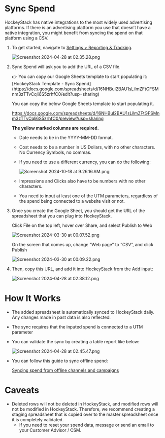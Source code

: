 # Sync Spend

HockeyStack has native integrations to the most widely used advertising platforms. If there is an advertising platform you use that doesn’t have a native integration, you might benefit from syncing the spend on that platform using a CSV.

1. To get started, navigate to [Settings > Reporting & Tracking](https://hockeystack.com/dashboard/settings?tab=1).
    
    ![Screenshot 2024-04-28 at 02.35.28.png](Sync%20Spend%207ae0043cd1d74d8fb705a5b2d3b49594/Screenshot_2024-04-28_at_02.35.28.png)
    
2. Sync Spend will ask you to add the URL of a CSV file.
    
    <aside>
    👉 You can copy our Google Sheets template to start populating it: [HockeyStack Template - Sync Spend](https://docs.google.com/spreadsheets/d/16NHBul2BAU1sLilmZFtGFSMnm3zTTvCqli6S5zrhfC0/edit?usp=sharing)
    
    </aside>
    
    You can copy the below Google Sheets template to start populating it.
    
    https://docs.google.com/spreadsheets/d/16NHBul2BAU1sLilmZFtGFSMnm3zTTvCqli6S5zrhfC0/preview?usp=sharing
    
    **The yellow marked columns are required.**
    
    - Date needs to be in the YYYY-MM-DD format.
    - Cost needs to be a number in US Dollars, with no other characters. No Currency Symbols, no commas.
    - If you need to use a different currency, you can do the following:
        
        ![Screenshot 2024-10-18 at 9.26.16 AM.png](Sync%20Spend%207ae0043cd1d74d8fb705a5b2d3b49594/Screenshot_2024-10-18_at_9.26.16_AM.png)
        
    - Impressions and Clicks also have to be numbers with no other characters.
    - You need to input at least one of the UTM parameters, regardless of the spend being connected to a website visit or not.
    
3. Once you create the Google Sheet, you should get the URL of the spreadsheet that you can plug into HockeyStack. 
    
    Click File on the top left, hover over Share, and select Publish to Web
    
    ![Screenshot 2024-03-30 at 00.07.52.png](Sync%20Spend%207ae0043cd1d74d8fb705a5b2d3b49594/Screenshot_2024-03-30_at_00.07.52.png)
    
    On the screen that comes up, change “Web page” to “CSV”, and click Publish
    
    ![Screenshot 2024-03-30 at 00.09.22.png](Sync%20Spend%207ae0043cd1d74d8fb705a5b2d3b49594/Screenshot_2024-03-30_at_00.09.22.png)
    
4. Then, copy this URL, and add it into HockeyStack from the Add input:
    
    ![Screenshot 2024-04-28 at 02.38.12.png](Sync%20Spend%207ae0043cd1d74d8fb705a5b2d3b49594/Screenshot_2024-04-28_at_02.38.12.png)
    

# How It Works

- The added spreadsheet is automatically synced to HockeyStack daily. Any changes made in past data is also reflected.
- The sync requires that the inputed spend is connected to a UTM parameter
- You can validate the sync by creating a table report like below:
    
    ![Screenshot 2024-04-28 at 02.45.47.png](Sync%20Spend%207ae0043cd1d74d8fb705a5b2d3b49594/Screenshot_2024-04-28_at_02.45.47.png)
    
- You can follow this guide to sync offline spend:
    
    [Syncing spend from offline channels and campaigns](Syncing%20spend%20from%20offline%20channels%20and%20campaigns%20261784b46d7242b780074827800468d8.md)
    

# Caveats

- Deleted rows will not be deleted in HockeyStack, and modified rows will not be modified in HockeyStack. Therefore, we recommend creating a staging spreadsheet that is copied over to the master spreadsheet once it is completely validated.
    - If you need to reset your spend data, message or send an email to your Customer Advisor / CSM.